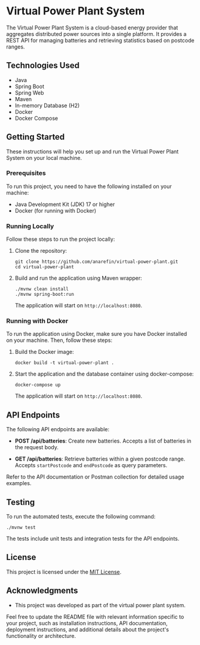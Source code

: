 # Virtual Power Plant System

The Virtual Power Plant System is a cloud-based energy provider that aggregates distributed power sources into a single platform. It provides a REST API for managing batteries and retrieving statistics based on postcode ranges.

## Technologies Used

- Java
- Spring Boot
- Spring Web
- Maven
- In-memory Database (H2)
- Docker
- Docker Compose

## Getting Started

These instructions will help you set up and run the Virtual Power Plant System on your local machine.

### Prerequisites

To run this project, you need to have the following installed on your machine:

- Java Development Kit (JDK) 17 or higher
- Docker (for running with Docker)

### Running Locally

Follow these steps to run the project locally:

1. Clone the repository:

   ```shell
   git clone https://github.com/anarefin/virtual-power-plant.git
   cd virtual-power-plant
   ```

2. Build and run the application using Maven wrapper:

   ```shell
   ./mvnw clean install
   ./mvnw spring-boot:run
   ```

   The application will start on `http://localhost:8080`.

### Running with Docker

To run the application using Docker, make sure you have Docker installed on your machine. Then, follow these steps:

1. Build the Docker image:

   ```shell
   docker build -t virtual-power-plant .
   ```

2. Start the application and the database container using docker-compose:

   ```shell
   docker-compose up
   ```

   The application will start on `http://localhost:8080`.

## API Endpoints

The following API endpoints are available:

- **POST /api/batteries**: Create new batteries. Accepts a list of batteries in the request body.

- **GET /api/batteries**: Retrieve batteries within a given postcode range. Accepts `startPostcode` and `endPostcode` as query parameters.

Refer to the API documentation or Postman collection for detailed usage examples.

## Testing

To run the automated tests, execute the following command:

```shell
./mvnw test
```

The tests include unit tests and integration tests for the API endpoints.

## License

This project is licensed under the [MIT License](LICENSE).

## Acknowledgments

- This project was developed as part of the virtual power plant system.


Feel free to update the README file with relevant information specific to your project, such as installation instructions, API documentation, deployment instructions, and additional details about the project's functionality or architecture.
